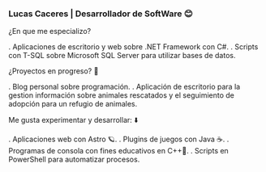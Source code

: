### Lucas Caceres | Desarrollador de SoftWare 😊

¿En que me especializo?

. Aplicaciones de escritorio y web sobre .NET Framework con C#.
. Scripts con T-SQL sobre Microsoft SQL Server para utilizar bases de datos.

¿Proyectos en progreso? 🚀

. Blog personal sobre programación.
. Aplicación de escritorio para la gestion información sobre animales rescatados y el seguimiento de adopción para un refugio de animales.

Me gusta experimentar y desarrollar: ⬇️

. Aplicaciones web con Astro 🪐.
. Plugins de juegos con Java ☕.
. Programas de consola con fines educativos en C++🔵.
. Scripts en PowerShell para automatizar procesos.

<!--
**Luc-CS/Luc-Cs** is a ✨ _special_ ✨ repository because its `README.md` (this file) appears on your GitHub profile.

Here are some ideas to get you started:

- 🔭 I’m currently working on ...
- 🌱 I’m currently learning ...
- 👯 I’m looking to collaborate on ...
- 🤔 I’m looking for help with ...
- 💬 Ask me about ...
- 📫 How to reach me: ...
- 😄 Pronouns: ...
- ⚡ Fun fact: ...
-->
